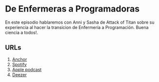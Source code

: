# De Enfermeras a Programadoras

En este episodio hablaremos con Anni y Sasha de Attack of Titan sobre su experiencia al hacer la transicion de Enfermería a Programación. Buena ciencia a todos!.


## URLs

1. [Anchor](https://anchor.fm/programadores-anonimos/episodes/De-Enfermeras-a-Programadoras-enofjj/a-a446384)
2. [Spotify](https://open.spotify.com/episode/3P5S6mXZOKSjbJTX6kkP68?si=9Y-ighYRReWO87cgkx9cNA)
3. [Apple podcast](https://podcasts.apple.com/co/podcast/de-enfermeras-a-programadoras/id1516132125?i=1000502333933)
4. [Deezer](https://www.deezer.com/search/programadores%20anonimos)